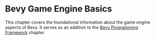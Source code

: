 # Bevy Game Engine Basics

This chapter covers the foundational information about the game engine aspects of Bevy.
It serves as an addition to the [Bevy Programming Framework](../programming/_index.md) chapter.
